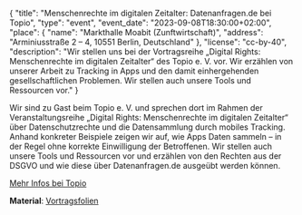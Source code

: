 {
    "title": "Menschenrechte im digitalen Zeitalter: Datenanfragen.de bei Topio",
    "type": "event",
    "event_date": "2023-09-08T18:30:00+02:00",
    "place": {
        "name": "Markthalle Moabit (Zunftwirtschaft)",
        "address": "Arminiusstraße 2 – 4, 10551 Berlin, Deutschland"
    },
    "license": "cc-by-40",
    "description": "Wir stellen uns bei der Vortragsreihe „Digital Rights: Menschenrechte im digitalen Zeitalter“ des Topio e. V. vor. Wir erzählen von unserer Arbeit zu Tracking in Apps und den damit einhergehenden gesellschaftlichen Problemen. Wir stellen auch unsere Tools und Ressourcen vor."
}

Wir sind zu Gast beim Topio e. V. und sprechen dort im Rahmen der Veranstaltungsreihe „Digital Rights: Menschenrechte im digitalen Zeitalter“ über Datenschutzrechte und die Datensammlung durch mobiles Tracking. Anhand konkreter Beispiele zeigen wir auf, wie Apps Daten sammeln – in der Regel ohne korrekte Einwilligung der Betroffenen. Wir stellen auch unsere Tools und Ressourcen vor und erzählen von den Rechten aus der DSGVO und wie diese über Datenanfragen.de ausgeübt werden können.

[Mehr Infos bei Topio](https://www.topio.info/veranstaltungen.html)

**Material**: [Vortragsfolien](https://static.dacdn.de/talks/slides/2023-09-08-topio.pdf)
